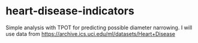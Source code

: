 # heart-disease-indicators
Simple analysis with TPOT for predicting possible diameter narrowing. I will use data from https://archive.ics.uci.edu/ml/datasets/Heart+Disease

